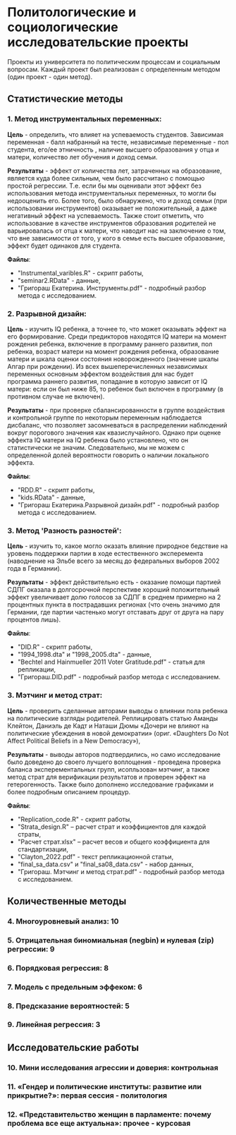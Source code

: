 # Политологические и социологические исследовательские проекты
Проекты из университета по политическим процессам и социальным вопросам. Каждый проект был реализован с определенным методом (один проект - один метод).

## Статистические методы

### 1. Метод инструментальных переменных:

**Цель** - определить, что влияет на успеваемость студентов. Зависимая переменная - балл набранный на тесте, независимые переменные - пол студента, его/ее этничность , наличие высшего образования у отца и матери, количество лет обучения и доход семьи.

**Результаты** - эффект от количества лет, затраченных на образование, является куда более сильным, чем было рассчитано с помощью простой регрессии. Т.е. если бы мы оценивали этот эффект без использования метода инструментальных переменных, то могли бы недооценить его. Более того, было обнаружено, что и доход семьи (при использовании инструментов) оказывает не положительный, а даже негативный эффект на успеваемость. Также стоит отметить, что использование в качестве инструментов образования родителей не варьировалась от отца к матери, что наводит нас на заключение о том, что вне зависимости от того, у кого в семье есть высшее образование, эффект будет одинаков для студента.

**Файлы**:
- "Instrumental_varibles.R" - скрипт работы, 
- "seminar2.RData" - данные, 
- "Григораш Екатерина. Инструменты.pdf" - подробный разбор метода с исследованием.

### 2. Разрывной дизайн:

**Цель** -  изучить IQ ребенка, а точнее то, что может оказывать эффект на его формирование. Среди предикторов находятся IQ матери на момент рождения ребенка, включение в программу раннего развития, пол ребенка, возраст матери на момент рождения ребенка, образование матери и шкала оценки состояния новорожденного (значение шкалы Апгар при рождении). Из всех вышеперечисленных независимых переменных основным эффектом воздействия для нас будет программа раннего развития, попадание в которую зависит от IQ матери: если он был ниже 85, то ребенок был включен в программу (в противном случае не включен).

**Результаты** - при проверке сбалансированности в группе воздействия и контрольной группе по некоторым переменным наблюдается дисбаланс, что позволяет засомневаться в распределении наблюдений вокруг порогового значения как квазислучайного. Однако при оценке эффекта IQ матери на IQ ребенка было установлено, что он статистически не значим. Следовательно, мы не можем с определенной долей вероятности говорить о наличии локального эффекта.

**Файлы**:
- "RDD.R" - скрипт работы, 
- "kids.RData" - данные, 
- "Григораш Екатерина.Разрывной дизайн.pdf" - подробный разбор метода с исследованием.

### 3. Метод 'Разность разностей':

**Цель** -  изучить то, какое могло оказать влияние природное бедствие на уровень поддержки партии в ходе естественного эксперемента (наводнение на Эльбе всего за месяц до федеральных выборов 2002 года в Германии).

**Результаты** - эффект действительно есть - оказание помощи партией СДПГ оказала в долгосрочной перспективе хороший положительный эффект увеличивает долю голосов за СДПГ в среднем примерно на 2 процентных пункта в пострадавших регионах (что очень значимо для Германии, где партии частенько могут отставать друг от друга на пару процентов лишь).

**Файлы**:
- "DID.R" - скрипт работы, 
- "1994_1998.dta" и "1998_2005.dta" - данные, 
- "Bechtel and Hainmueller 2011 Voter Gratitude.pdf" - статья для репликации,
- "Григораш.DID.pdf" - подробный разбор метода с исследованием.

### 3. Мэтчинг и метод страт:

**Цель** -  проверить сделанные авторами выводы о влиянии пола ребенка на политические взгляды родителей. Реплицировать статью Аманды Клейтон, Даниэль де Кадт и Наташи Дюмы «Дочери не влияют на политические убеждения в новой демократии» (ориг. «Daughters Do Not Affect Political Beliefs in a New Democracy»),

**Результаты** - выводы авторов подтвердились, но само исследование было доведено до своего лучшего воплощения - проведена проверка баланса эксперементальных групп, исопльзован мэтчинг, а также метод страт для верификации результатов и проверен эффект на гетерогенность. Также было дополнено исследование графиками и более подробным описанием процедур.

**Файлы**:
- "Replication_code.R" - скрипт работы,
- "Strata_design.R" – расчет страт и коэффициентов для каждой страты,
- "Расчет страт.xlsx" – расчет весов и общего коэффициента для стандартизации,
- "Clayton_2022.pdf" - текст репликационной статьи,
- "final_sa_data.csv" и "final_sa08_data.csv" - набор данных,
- "Григораш. Мэтчинг и метод страт.pdf" - подробный разбор метода с исследованием.

## Количественные методы

### 4. Многоуровневый анализ: 10

### 5. Отрицательная биномиальная (negbin) и нулевая (zip) регрессии: 9

### 6. Порядковая регрессия: 8

### 7. Модель с предельным эффеком: 6

### 8. Предсказание вероятностей: 5

### 9. Линейная регрессия: 3

## Исследовательские работы

### 10. Мини исследования агрессии и доверия: контрольная

### 11. «Гендер и политические институты: развитие или прикрытие?»: первая сессия - политология

### 12. «Представительство женщин в парламенте: почему проблема все еще актуальна»: прочее - курсовая

